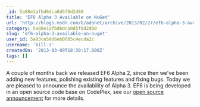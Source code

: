 ```yaml
---
_id: 5a88e1afbd6dca0d5f0d2d80
title: 'EF6 Alpha 3 Available on NuGet'
url: 'http://blogs.msdn.com/b/adonet/archive/2013/02/27/ef6-alpha-3-available-on-nuget.aspx'
category: 5a88e1afbd6dca0d5f0d2d80
slug: 'ef6-alpha-3-available-on-nuget'
user_id: 5a83ce59d6eb0005c4ecda2c
username: 'bill-s'
createdOn: '2013-03-09T18:30:17.000Z'
tags: []
---
```


A couple of months back we released EF6 Alpha 2, since then we've been adding new features, polishing existing features and fixing bugs. Today we are pleased to announce the availability of Alpha 3. EF6 is being developed in an open source code base on CodePlex, see our <a href="http://blogs.msdn.com/b/adonet/archive/2012/07/19/entity-framework-and-open-source.aspx">open source announcement</a> for more details.

